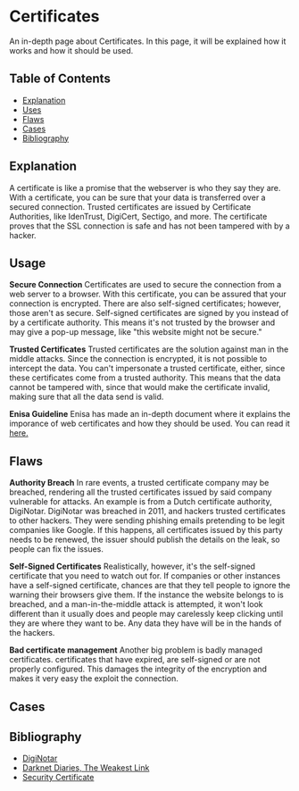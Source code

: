# Certificates

An in-depth page about Certificates. In this page, it will be explained how it works and how it should be used.

## Table of Contents

- [Explanation](#explanation)
- [Uses](#usage)
- [Flaws](#flaws)
- [Cases](#cases)
- [Bibliography](#bibliography)

## Explanation

A certificate is like a promise that the webserver is who they say they are. With a certificate, you can be sure that your data is transferred over a secured connection. Trusted certificates are issued by Certificate Authorities, like IdenTrust, DigiCert, Sectigo, and more. The certificate proves that the SSL connection is safe and has not been tampered with by a hacker.

## Usage

**Secure Connection**
Certificates are used to secure the connection from a web server to a browser. With this certificate, you can be assured that your connection is encrypted. There are also self-signed certificates; however, those aren't as secure. Self-signed certificates are signed by you instead of by a certificate authority. This means it's not trusted by the browser and may give a pop-up message, like "this website might not be secure."

**Trusted Certificates**
Trusted certificates are the solution against man in the middle attacks. Since the connection is encrypted, it is not possible to intercept the data. You can't impersonate a trusted certificate, either, since these certificates come from a trusted authority. This means that the data cannot be tampered with, since that would make the certificate invalid, making sure that all the data send is valid.

**Enisa Guideline**
Enisa has made an in-depth document where it explains the imporance of web certificates and how they should be used. You can read it [here.](assets/pdf/EnisaWebCertificateGuidelines.pdf)

## Flaws

**Authority Breach**
In rare events, a trusted certificate company may be breached, rendering all the trusted certificates issued by said company vulnerable for attacks. An example is from a Dutch certificate authority, DigiNotar. DigiNotar was breached in 2011, and hackers trusted certificates to other hackers. They were sending phishing emails pretending to be legit companies like Google. If this happens, all certificates issued by this party needs to be renewed, the issuer should publish the details on the leak, so people can fix the issues.

**Self-Signed Certificates**
Realistically, however, it's the self-signed certificate that you need to watch out for. If companies or other instances have a self-signed certificate, chances are that they tell people to ignore the warning their browsers give them. If the instance the website belongs to is breached, and a man-in-the-middle attack is attempted, it won't look different than it usually does and people may carelessly keep clicking until they are where they want to be. Any data they have will be in the hands of the hackers.

**Bad certificate management**
Another big problem is badly managed certificates. certificates that have expired, are self-signed or are not properly configured. This damages the integrity of the encryption and makes it very easy the exploit the connection.

## Cases



## Bibliography

- [DigiNotar](https://en.wikipedia.org/wiki/DigiNotar)
- [Darknet Diaries, The Weakest Link](https://darknetdiaries.com/episode/3/)
- [Security Certificate](https://www.thesslstore.com/blog/what-is-a-website-security-certificate-and-what-does-it-do-for-your-business/)